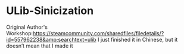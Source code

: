 # ULib-Sinicization
Original Author's Workshop:https://steamcommunity.com/sharedfiles/filedetails/?id=557962238&amp;searchtext=ulib I just finished it in Chinese, but it doesn’t mean that I made it
